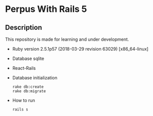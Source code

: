 # Perpus With Rails 5

## Description 
This repository is made for learning and under development.


* Ruby version 2.5.1p57 (2018-03-29 revision 63029) [x86_64-linux]

* Database sqlite

* React-Rails

* Database initialization
  ```
  rake db:create
  rake db:migrate
  ```
* How to run
  ```
  rails s
  ```
